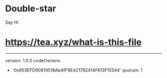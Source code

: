 # Double-star
Say Hi
# https://tea.xyz/what-is-this-file
---
version: 1.0.0
codeOwners:
  - '0x953EFD90819518Ab4fF8E421782414FA13F15544'
quorum: 1
